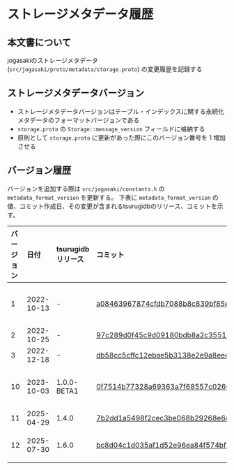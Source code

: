 # ストレージメタデータ履歴  

## 本文書について

jogasakiのストレージメタデータ (`src/jogasaki/proto/metadata/storage.proto`) の変更履歴を記録する

## ストレージメタデータバージョン

- ストレージメタデータバージョンはテーブル・インデックスに関する永続化メタデータのフォーマットバージョンである
- `storage.proto` の `Storage::message_version` フィールドに格納する
- 原則として `storage.proto` に更新があった際にこのバージョン番号を 1 増加させる

## バージョン履歴

バージョンを追加する際は `src/jogasaki/constants.h` の `metadata_format_version` を更新する。
下表に `metadata_format_version` の値、コミット作成日、その変更が含まれるtsurugidbのリリース、コミットを示す。

| バージョン | 日付       | tsurugidbリリース | コミット | 備考 |
|:-------------------------|:-----------|:------------------|:--------|:------|
|  1  | 2022-10-13 | - | [a08463967874cfdb7088b8c839bf85e46d633837](https://github.com/project-tsurugi/jogasaki/commit/a08463967874cfdb7088b8c839bf85e46d633837) | deprecated - 使用するDBは存在しない |
|  2  | 2022-10-25 | - | [97c289d0f45c9d09180bdb8a2c355161653ff13c](https://github.com/project-tsurugi/jogasaki/commit/97c289d0f45c9d09180bdb8a2c355161653ff13c) | 同上 |
|  3  | 2022-12-18 | - | [db58cc5cffc12ebae5b3138e2e9a8ee414028eec](https://github.com/project-tsurugi/jogasaki/commit/db58cc5cffc12ebae5b3138e2e9a8ee414028eec) | 同上  |
|  10 | 2023-10-03 | 1.0.0-BETA1 | [0f7514b77328a69363a7f68557c0260dd6effe1c](https://github.com/project-tsurugi/jogasaki/commit/0f7514b77328a69363a7f68557c0260dd6effe1c) | GA (1.0.0) もこのバージョンを使用 |
|  11 | 2025-04-29 | 1.4.0 | [7b2dd1a5498f2cec3be068b29268e6c0fd3deccb](https://github.com/project-tsurugi/jogasaki/commit/7b2dd1a5498f2cec3be068b29268e6c0fd3deccb) | `description` の追加など |
|  12 | 2025-07-30 | 1.6.0 | [bc8d04c1d035af1d52e96ea84f574bf533c18c82](https://github.com/project-tsurugi/jogasaki/commit/bc8d04c1d035af1d52e96ea84f574bf533c18c82) | テーブルへ認証情報の追加など |


